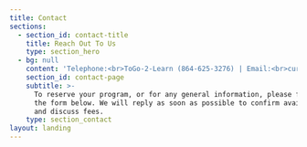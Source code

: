 ```yaml
---
title: Contact
sections:
  - section_id: contact-title
    title: Reach Out To Us
    type: section_hero
  - bg: null
    content: 'Telephone:<br>ToGo-2-Learn (864-625-3276) | Email:<br>curiouscritters@gmail.com | Location:<br>Olympia, WA'
    section_id: contact-page
    subtitle: >-
      To reserve your program, or for any general information, please fill out
      the form below. We will reply as soon as possible to confirm availability
      and discuss fees.
    type: section_contact
layout: landing
---
```


